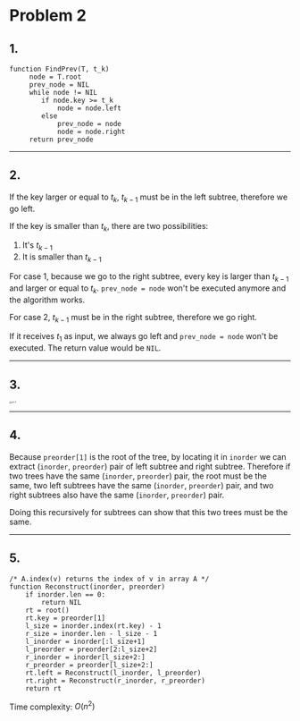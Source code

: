 # Problem 2

## 1.

```pseudocode
function FindPrev(T, t_k)
	 node = T.root
	 prev_node = NIL
	 while node != NIL
	 	if node.key >= t_k
	 		node = node.left
	 	else
	 		prev_node = node
	 		node = node.right
	 return prev_node
```

---

## 2.

If the key larger or equal to $t_k$, $t_{k-1}$ must be in the left subtree, therefore we go left.

If the key is smaller than $t_k$, there are two possibilities:

1. It's $t_{k-1}$
2. It is smaller than $t_{k-1}$

For case 1, because we go to the right subtree, every key is larger than $t_{k-1}$ and larger or equal to $t_k$. `prev_node = node` won't be executed anymore and the algorithm works.

For case 2, $t_{k-1}$ must be in the right subtree, therefore we go right.

If it receives $t_1$ as input, we always go left and `prev_node = node` won't be executed. The return value would be `NIL`.

---

## 3.

<img src="D:\Cloud_Drive\College\DSA\HW2\p2-3.jpeg" alt="p2-3" style="zoom: 25%;" />

---

## 4.

Because `preorder[1]` is the root of the tree, by locating it in `inorder` we can extract (`inorder`, `preorder`) pair of left subtree and right subtree. Therefore if two trees have the same (`inorder`, `preorder`) pair, the root must be the same,  two left subtrees have the same  (`inorder`, `preorder`) pair, and two right subtrees also have the same  (`inorder`, `preorder`) pair.

Doing this recursively for subtrees can show that this two trees must be the same.

---

## 5.

```pseudocode
/* A.index(v) returns the index of v in array A */
function Reconstruct(inorder, preorder)
	if inorder.len == 0:
		return NIL
	rt = root()
	rt.key = preorder[1]
	l_size = inorder.index(rt.key) - 1
	r_size = inorder.len - l_size - 1
	l_inorder = inorder[:l_size+1]
	l_preorder = preorder[2:l_size+2]
	r_inorder = inorder[l_size+2:]
	r_preorder = preorder[l_size+2:]
	rt.left = Reconstruct(l_inorder, l_preorder)
	rt.right = Reconstruct(r_inorder, r_preorder)
	return rt
```

Time complexity: $O(n^2)$



